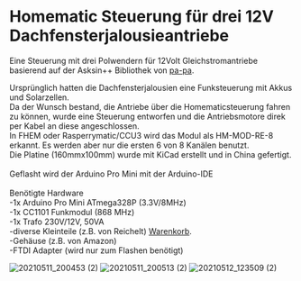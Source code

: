 # Homematic Steuerung für drei 12V Dachfensterjalousieantriebe
 
 Eine Steuerung mit drei Polwendern für 12Volt Gleichstromantriebe basierend auf der Asksin++ Bibliothek von <a href="http://https://github.com/pa-pa/AskSinPP">pa-pa</a>.
 
 Ursprünglich hatten die Dachfensterjalousien eine Funksteuerung mit Akkus und Solarzellen.<br>
 Da der Wunsch bestand, die Antriebe über die Homematicsteuerung fahren zu können, wurde eine Steuerung entworfen und die Antriebsmotore direk per Kabel an diese angeschlossen.<br>
 In FHEM oder Rasperrymatic/CCU3 wird das Modul als HM-MOD-RE-8 erkannt. Es werden aber nur die ersten 6 von 8 Kanälen benutzt.<br>
 Die Platine (160mmx100mm) wurde mit KiCad erstellt und in China gefertigt.<br>
 <br>
 Geflasht wird der Arduino Pro Mini mit der Arduino-IDE<br>
 <br>
 Benötigte Hardware<br>
-1x Arduino Pro Mini ATmega328P (3.3V/8MHz)<br>
-1x CC1101 Funkmodul (868 MHz)<br>
-1x Trafo 230V/12V, 50VA <br>
-diverse Kleinteile (z.B. von Reichelt) <a href="https://www.reichelt.de/my/1860435">Warenkorb</a>.<br>
-Gehäuse (z.B. von Amazon)<br>
-FTDI Adapter (wird nur zum Flashen benötigt)<br>

![20210511_200453 (2)](https://user-images.githubusercontent.com/54813823/121245362-3be33280-c8a0-11eb-8381-da3ecbc8c681.jpg)
![20210511_200513 (2)](https://user-images.githubusercontent.com/54813823/121245381-41d91380-c8a0-11eb-9043-20dd7400ecaf.jpg)
![20210512_123509 (2)](https://user-images.githubusercontent.com/54813823/121245059-e149d680-c89f-11eb-8447-cdb9724a8054.jpg)
